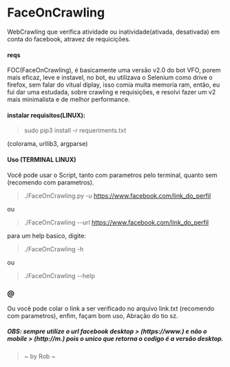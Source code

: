 # FaceOnCrawling
WebCrawling que verifica atividade ou inatividade(ativada, desativada) em conta do facebook, atravez de requicições.


#### reqs
FOC(FaceOnCrawling), é basicamente uma versão v2.0 do bot VFO, porem mais eficaz, leve e instavel, no bot, eu utilizava o Selenium como drive o firefox, sem falar do vitual diplay, isso comia muita memoria ram, então, eu fui dar uma estudada, sobre crawling e requisições, e resolvi fazer um v2 mais minimalista e de melhor performance.


#### instalar requisitos(LINUX):
> sudo pip3 install -r requeriments.txt

(colorama, urllib3, argparse)

#### Uso (TERMINAL LINUX)
Você pode usar o Script, tanto com parametros pelo terminal, quanto sem (recomendo com parametros).
> ./FaceOnCrawling.py -u https://www.facebook.com/link_do_perfil

ou

> ./FaceOnCrawling --url https://www.facebook.com/link_do_perfil 

para um help basico, digite:

> ./FaceOnCrawling -h

ou

> ./FaceOnCrawling --help

### @
Ou você pode colar o link a ser verificado no arquivo link.txt (recomendo com parametros), enfim, façam bom uso, Abração do tio sz.

##### OBS: sempre utilize o url facebook desktop > (https://www.) e não o mobile > (http://m.) pois o unico que retorna o codigo é a versão desktop.


> ~ by Rob ~
